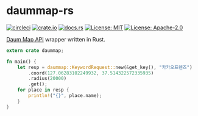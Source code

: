 # daummap-rs

[![circleci](https://circleci.com/gh/pbzweihander/daummap-rs.svg?style=shield)](https://circleci.com/gh/pbzweihander/daumdic-rs)
[![crate.io](https://img.shields.io/crates/v/daummap.svg)](https://crates.io/crates/daummap)
[![docs.rs](https://docs.rs/daummap/badge.svg)](https://docs.rs/daummap)
[![License: MIT](https://img.shields.io/badge/License-MIT-yellow.svg)](LICENSE-MIT)
[![License: Apache-2.0](https://img.shields.io/badge/License-Apache%202.0-blue.svg)](LICENSE-APACHE)

[Daum Map API](https://developers.kakao.com/docs/restapi/local) wrapper written in Rust.

```rust
extern crate daummap;

fn main() {
    let resp = daummap::KeywordRequest::new(&get_key(), "카카오프렌즈")
        .coord(127.06283102249932, 37.514322572335935)
        .radius(20000)
        .get();
    for place in resp {
        println!("{}", place.name);
    }
}
```
